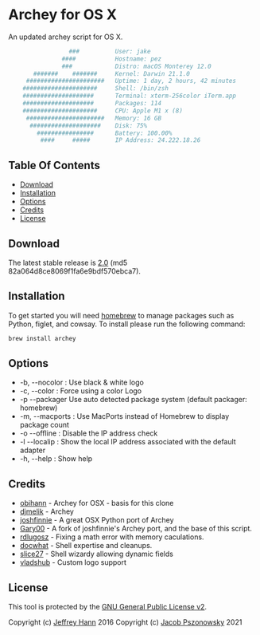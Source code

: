 # Archey for OS X
An updated archey script for OS X.

```sh
                 ###          User: jake
               ####           Hostname: pez
               ###            Distro: macOS Monterey 12.0
       #######    #######     Kernel: Darwin 21.1.0
     ######################   Uptime: 1 day, 2 hours, 42 minutes
    #####################     Shell: /bin/zsh
    ####################      Terminal: xterm-256color iTerm.app
    ####################      Packages: 114
    #####################     CPU: Apple M1 x (8)
     ######################   Memory: 16 GB
      ####################    Disk: 75%
        ################      Battery: 100.00%
         ####     #####       IP Address: 24.222.18.26
```

## Table Of Contents
* [Download](#download)
* [Installation](#installation)
* [Options](#options)
* [Credits](#credits)
* [License](#license)

## Download
The latest stable release is [2.0](https://github.com/obihann/archey-osx/archive/1.6.0.tar.gz) (md5 82a064d8ce8069f1fa6e9bdf570ebca7).

## Installation
To get started you will need [homebrew](http://brew.sh/) to manage packages such as Python, figlet, and cowsay. To install please run the following command:

```bash
brew install archey
```

## Options
* -b,  --nocolor : Use black & white logo
* -c,  --color   : Force using a color Logo
* -p   --packager  Use auto detected package system (default packager: homebrew)
* -m,  --macports : Use MacPorts instead of Homebrew to display package count
* -o   --offline : Disable the IP address check
* -l   --localip : Show the local IP address associated with the default adapter
* -h,  --help : Show help


## Credits
* [obihann](https://github.com/obihann/archey-osx) - Archey for OSX - basis for this clone
* [djmelik](https://github.com/djmelik/archey) - Archey
* [joshfinnie](https://github.com/joshfinnie/archey-osx) - A great OSX Python port of Archey
* [Gary00](https://github.com/Gary00/archey-osx) - A fork of joshfinnie's Archey port, and the base of this script.
* [rdlugosz](https://github.com/rdlugosz) - Fixing a math error with memory caculations.
* [docwhat](https://github.com/docwhat) - Shell expertise and cleanups.
* [slice27](https://github.com/slice27) - Shell wizardy allowing dynamic fields
* [vladshub](https://github.com/vladshub) - Custom logo support

## License
This tool is protected by the [GNU General Public License v2](http://www.gnu.org/licenses/gpl-2.0.html).

Copyright (c) [Jeffrey Hann](http://jeffreyhann.ca/) 2016
Copyright (c) [Jacob Pszonowsky](https://jakepez.github.io/archey2-osx/) 2021
